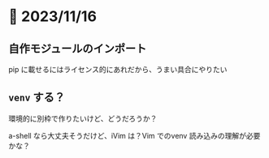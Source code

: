 # 📝 2023/11/16

## 自作モジュールのインポート

pip に載せるにはライセンス的にあれだから、うまい具合にやりたい

## `venv` する？

環境的に別枠で作りたいけど、どうだろうか？


a-shell なら大丈夫そうだけど、iVim は？Vim でのvenv 読み込みの理解が必要かな？

